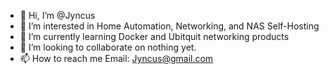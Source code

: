 - 👋 Hi, I’m @Jyncus
- 👀 I’m interested in Home Automation, Networking, and NAS Self-Hosting
- 🌱 I’m currently learning Docker and Ubitquit networking products
- 💞️ I’m looking to collaborate on nothing yet.
- 📫 How to reach me Email: Jyncus@gmail.com

<!---
Jyncus/Jyncus is a ✨ special ✨ repository because its `README.md` (this file) appears on your GitHub profile.
You can click the Preview link to take a look at your changes.
--->
